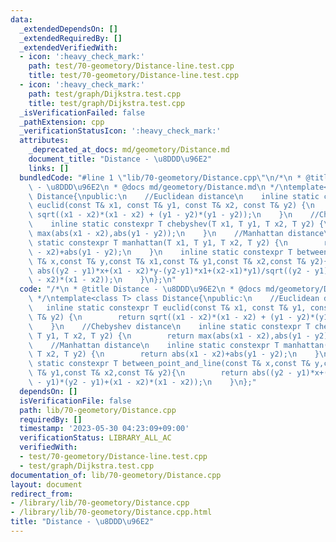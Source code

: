 ```yaml
---
data:
  _extendedDependsOn: []
  _extendedRequiredBy: []
  _extendedVerifiedWith:
  - icon: ':heavy_check_mark:'
    path: test/70-geometory/Distance-line.test.cpp
    title: test/70-geometory/Distance-line.test.cpp
  - icon: ':heavy_check_mark:'
    path: test/graph/Dijkstra.test.cpp
    title: test/graph/Dijkstra.test.cpp
  _isVerificationFailed: false
  _pathExtension: cpp
  _verificationStatusIcon: ':heavy_check_mark:'
  attributes:
    _deprecated_at_docs: md/geometory/Distance.md
    document_title: "Distance - \u8DDD\u96E2"
    links: []
  bundledCode: "#line 1 \"lib/70-geometory/Distance.cpp\"\n/*\n * @title Distance\
    \ - \u8DDD\u96E2\n * @docs md/geometory/Distance.md\n */\ntemplate<class T> class\
    \ Distance{\npublic:\n    //Euclidean distance\n    inline static constexpr T\
    \ euclid(const T& x1, const T& y1, const T& x2, const T& y2) {\n        return\
    \ sqrt((x1 - x2)*(x1 - x2) + (y1 - y2)*(y1 - y2));\n    }\n    //Chebyshev distance\n\
    \    inline static constexpr T chebyshev(T x1, T y1, T x2, T y2) {\n        return\
    \ max(abs(x1 - x2),abs(y1 - y2));\n    }\n    //Manhattan distance\n    inline\
    \ static constexpr T manhattan(T x1, T y1, T x2, T y2) {\n        return abs(x1\
    \ - x2)+abs(y1 - y2);\n    }\n    inline static constexpr T between_point_and_line(const\
    \ T& x,const T& y,const T& x1,const T& y1,const T& x2,const T& y2){\n        return\
    \ abs((y2 - y1)*x+(x1 - x2)*y-(y2-y1)*x1+(x2-x1)*y1)/sqrt((y2 - y1)*(y2 - y1)+(x1\
    \ - x2)*(x1 - x2));\n    }\n};\n"
  code: "/*\n * @title Distance - \u8DDD\u96E2\n * @docs md/geometory/Distance.md\n\
    \ */\ntemplate<class T> class Distance{\npublic:\n    //Euclidean distance\n \
    \   inline static constexpr T euclid(const T& x1, const T& y1, const T& x2, const\
    \ T& y2) {\n        return sqrt((x1 - x2)*(x1 - x2) + (y1 - y2)*(y1 - y2));\n\
    \    }\n    //Chebyshev distance\n    inline static constexpr T chebyshev(T x1,\
    \ T y1, T x2, T y2) {\n        return max(abs(x1 - x2),abs(y1 - y2));\n    }\n\
    \    //Manhattan distance\n    inline static constexpr T manhattan(T x1, T y1,\
    \ T x2, T y2) {\n        return abs(x1 - x2)+abs(y1 - y2);\n    }\n    inline\
    \ static constexpr T between_point_and_line(const T& x,const T& y,const T& x1,const\
    \ T& y1,const T& x2,const T& y2){\n        return abs((y2 - y1)*x+(x1 - x2)*y-(y2-y1)*x1+(x2-x1)*y1)/sqrt((y2\
    \ - y1)*(y2 - y1)+(x1 - x2)*(x1 - x2));\n    }\n};"
  dependsOn: []
  isVerificationFile: false
  path: lib/70-geometory/Distance.cpp
  requiredBy: []
  timestamp: '2023-05-30 04:23:09+09:00'
  verificationStatus: LIBRARY_ALL_AC
  verifiedWith:
  - test/70-geometory/Distance-line.test.cpp
  - test/graph/Dijkstra.test.cpp
documentation_of: lib/70-geometory/Distance.cpp
layout: document
redirect_from:
- /library/lib/70-geometory/Distance.cpp
- /library/lib/70-geometory/Distance.cpp.html
title: "Distance - \u8DDD\u96E2"
---
```

